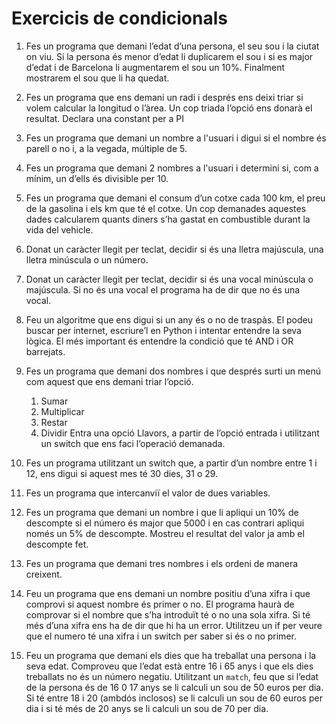 # Exercicis de condicionals

1. Fes un programa que demani l’edat d’una persona, el seu sou i la ciutat on viu. Si la persona és menor d’edat li duplicarem el sou i si es major d’edat i de Barcelona li augmentarem el sou un 10%. Finalment mostrarem el sou que li ha quedat.

2. Fes un programa que ens demani un radi i després ens deixi triar si volem calcular la longitud o l’àrea. Un cop triada l’opció ens donarà el resultat. Declara una constant per a PI

3. Fes un programa que demani un nombre a l'usuari i digui si el nombre és parell o no i, a la vegada, múltiple de 5.

4. Fes un programa que demani 2 nombres a l'usuari i determini si, com a mínim, un d’ells és divisible per 10.

5. Fes un programa que demani el consum d’un cotxe cada 100 km, el preu de la gasolina i els km que té el cotxe. Un cop demanades aquestes dades calcularem quants diners s’ha gastat en combustible durant la vida del vehicle.

6. Donat un caràcter llegit per teclat, decidir si és una lletra majúscula, una lletra minúscula o un número. 

7. Donat un caràcter llegit per teclat, decidir si és una vocal minúscula o majúscula. Si no és una vocal el programa ha de dir que no és una vocal.

8. Feu un algoritme que ens digui si un any és o no de traspàs. El podeu buscar per internet, escriure’l en Python i intentar entendre la seva lògica. El més important és entendre la condició que té AND i OR barrejats.

9. Fes un programa que demani dos nombres i que després surti un menú com aquest que ens demani triar l’opció.
   1. Sumar
   2. Multiplicar
   3. Restar
   4. Dividir
    Entra una opció
Llavors, a partir de l’opció entrada i utilitzant un switch que ens faci l’operació demanada.

10. Fes un programa utilitzant un switch que, a partir d’un nombre entre 1 i 12, ens digui si aquest mes té 30 dies, 31 o 29.

11. Fes un programa que intercanviï el valor de dues variables.

12. Fes un programa que demani un nombre i que li apliqui un 10% de descompte si 
el número és major que 5000 i en cas contrari apliqui només un 5% de descompte. Mostreu 
el resultat del valor ja amb el descompte fet. 

13. Fes un programa que demani tres nombres i els ordeni de manera creixent. 

14. Feu un programa que ens demani un nombre positiu d’una xifra i que comprovi si 
aquest nombre és primer o no. El programa haurà de comprovar si el nombre que s’ha
introduït té o no una sola xifra. Si té més d’una xifra ens ha de dir que hi ha un error. Utilitzeu un if per veure que el numero té una xifra i un switch per saber si és o no primer.

15. Feu un programa que demani els dies que ha treballat una persona i la seva edat. 
Comproveu que l’edat està entre 16 i 65 anys i que els dies treballats no és un número 
negatiu. Utilitzant un `match`, feu que si l’edat de la persona és de 16 0 17 anys se li calculi un sou de 50 euros per dia. Si té entre 18 i 20 (ambdós inclosos) se li calculi un sou de 60 euros per dia i si té més de 20 anys se li calculi un sou de 70 per dia.